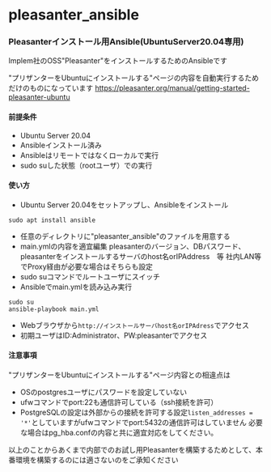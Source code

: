 # pleasanter_ansible
### Pleasanterインストール用Ansible(UbuntuServer20.04専用)

Implem社のOSS"Pleasanter"をインストールするためのAnsibleです

"プリザンターをUbuntuにインストールする"ページの内容を自動実行するためだけのものになっています
https://pleasanter.org/manual/getting-started-pleasanter-ubuntu

#### 前提条件
- Ubuntu Server 20.04
- Ansibleインストール済み
- Ansibleはリモートではなくローカルで実行
- sudo suした状態（rootユーザ）での実行

#### 使い方
- Ubuntu Server 20.04をセットアップし、Ansibleをインストール
```
sudo apt install ansible
```
- 任意のディレクトリに"pleasanter_ansible"のファイルを用意する
- main.ymlの内容を適宜編集
pleasanterのバージョン、DBパスワード、pleasanterをインストールするサーバのhost名orIPAddress　等
社内LAN等でProxy経由が必要な場合はそちらも設定
- sudo suコマンドでルートユーザにスイッチ
- Ansibleでmain.ymlを読み込み実行
```
sudo su
ansible-playbook main.yml
```
- Webブラウザから```http://インストールサーバhost名orIPAdress```でアクセス
- 初期ユーザはID:Administrator、PW:pleasanterでアクセス

#### 注意事項
"プリザンターをUbuntuにインストールする"ページ内容との相違点は
- OSのpostgresユーザにパスワードを設定していない
- ufwコマンドでport:22も通信許可している（ssh接続を許可）
- PostgreSQLの設定は外部からの接続を許可する設定```listen_addresses = '*'```としていますがufwコマンドでport:5432の通信許可はしていません
必要な場合はpg_hba.confの内容と共に適宜対応をしてください。

以上のことからあくまで内部でのお試し用Pleasanterを構築するためとして、本番環境を構築するのには適さないのをご承知ください
